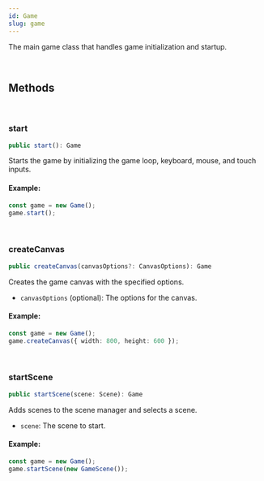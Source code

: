 ```yaml
---
id: Game
slug: game
---
```


The main game class that handles game initialization and startup.

<br/>

## Methods

<br/>

### start

```ts title="prototype"
public start(): Game
```

Starts the game by initializing the game loop, keyboard, mouse, and touch inputs.

#### Example:

```ts
const game = new Game();
game.start();
```

<br/>

### createCanvas

```ts title="prototype"
public createCanvas(canvasOptions?: CanvasOptions): Game
```

Creates the game canvas with the specified options.

- `canvasOptions` (optional): The options for the canvas.

#### Example:

```ts
const game = new Game();
game.createCanvas({ width: 800, height: 600 });
```

<br/>

### startScene

```ts title="Prototype"
public startScene(scene: Scene): Game
```

Adds scenes to the scene manager and selects a scene.

- `scene`: The scene to start.

#### Example:

```ts
const game = new Game();
game.startScene(new GameScene());
```